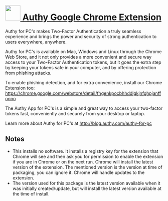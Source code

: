 # [<img src="https://cdn.rawgit.com/AdmiringWorm/chocolatey-packages/04f2a920bb17de083b8ae26fb73cefd4ac6c917a/icons/authy-desktop.png" height="48" width="48" /> Authy Google Chrome Extension](https://chocolatey.org/packages/googlechrome-authy)

Authy for PC's makes Two-Factor Authentication a truly seamless experience and brings the power and security of strong authentication to users everywhere, anywhere.

Authy for PC's is available on Mac, Windows and Linux through the Chrome Web Store, and it not only provides a more convenient and secure way access to your Two-Factor Authentication tokens, but it goes the extra step by keeping your tokens safe in your computer, and by offering protection from phishing attacks.

To enable phishing detection, and for extra convenience, install our Chrome Extension too: https://chrome.google.com/webstore/detail/fhgenkpocbhhddlgkjnfghpjanffonno

The Authy App for PC's is a simple and great way to access your two-factor tokens fast, conveniently and securely from your desktop or laptop.

Learn more about Authy for PC's at http://blog.authy.com/authy-for-pc

## Notes

- This installs no software. It installs a registry key for the extension that Chrome will see and then ask you for permission to enable the extension if you are in Chrome or on the next run. Chrome will install the latest version of the extension. The mentioned version is the version at time of packaging, you can ignore it. Chrome will handle updates to the extension.
- The version used for this package is the latest version available when it was initially created/update, but will install the latest version available at the time of install.
